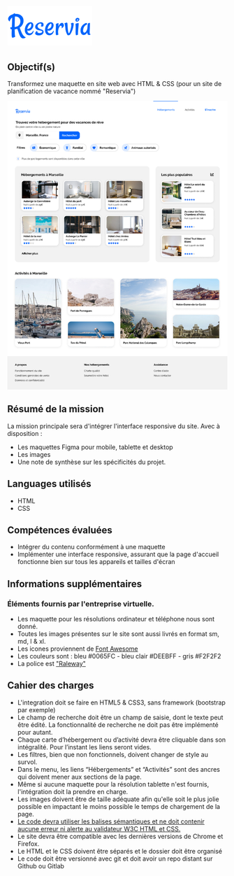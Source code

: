 # ![Logo Reservia](img/logo/Reservia.svg)

## Objectif(s)
Transformez une maquette en site web avec HTML & CSS 
(pour un site de planification de vacance nommé "Reservia")

![maquette web reservia](./img/models/Desktop.png)

## Résumé de la mission
La mission principale sera d'intégrer l'interface responsive du site. 
Avec à disposition : 
- Les maquettes Figma pour mobile, tablette et desktop 
- Les images 
- Une note de synthèse sur les spécificités du projet.

## Languages utilisés
- HTML
- CSS

## Compétences évaluées
- Intégrer du contenu conformément à une maquette
- Implémenter une interface responsive, assurant que la page d'accueil fonctionne bien sur tous les appareils et tailles d'écran

## Informations supplémentaires

### Éléments fournis par l'entreprise virtuelle.
- Les maquette pour les résolutions ordinateur et téléphone nous sont donné.
- Toutes les images présentes sur le site sont aussi livrés en format sm, md, l & xl.
- Les icones proviennent de [Font Awesome](https://fontawesome.com/)
- Les couleurs sont : bleu #0065FC - bleu clair #DEEBFF - gris #F2F2F2
- La police est ["Raleway"](https://fonts.google.com/specimen/Raleway)

## Cahier des charges
- L'integration doit se faire en HTML5 & CSS3, sans framework (bootstrap par exemple)
- Le champ de recherche doit être un champ de saisie, dont le texte peut être édité. La fonctionnalité de recherche ne doit pas être implémenté pour autant.
- Chaque carte d’hébergement ou d’activité devra être cliquable dans son intégralité. Pour l’instant les liens seront vides.
- Les filtres, bien que non fonctionnels, doivent changer de style au survol.
- Dans le menu, les liens “Hébergements” et “Activités” sont des ancres qui doivent mener aux sections de la page.
- Même si aucune maquette pour la résolution tablette n'est fournis, l'intégration doit la prendre en charge.
- Les images doivent être de taille adéquate afin qu'elle soit le plus jolie possible en impactant le moins possible le temps de chargement de la page.
- [Le code devra utiliser les balises sémantiques et ne doit contenir aucune erreur ni alerte au validateur W3C HTML et CSS.](https://validator.w3.org)
- Le site devra être compatible avec les dernières versions de Chrome et Firefox.
- Le HTML et le CSS doivent être séparés et le dossier doit être organisé
- Le code doit être versionné avec git et doit avoir un repo distant sur Github ou Gitlab